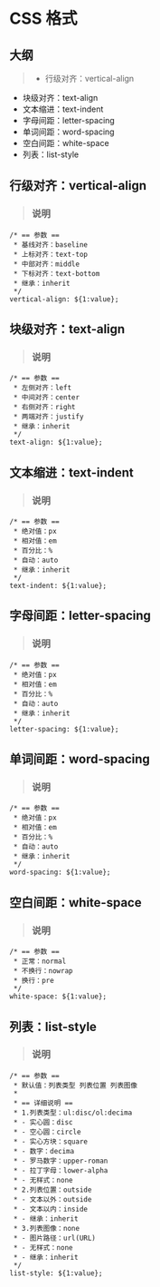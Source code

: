 # CSS 格式

## 大纲
> * 行级对齐：vertical-align
* 块级对齐：text-align
* 文本缩进：text-indent
* 字母间距：letter-spacing
* 单词间距：word-spacing
* 空白间距：white-space
* 列表：list-style

## 行级对齐：vertical-align
> ### 说明
```
/* == 参数 ==
 * 基线对齐：baseline
 * 上标对齐：text-top
 * 中部对齐：middle
 * 下标对齐：text-bottom
 * 继承：inherit
 */
vertical-align: ${1:value};
```

## 块级对齐：text-align
> ### 说明
```
/* == 参数 ==
 * 左侧对齐：left
 * 中间对齐：center
 * 右侧对齐：right
 * 两端对齐：justify
 * 继承：inherit
 */
text-align: ${1:value};
```

## 文本缩进：text-indent
> ### 说明
```
/* == 参数 ==
 * 绝对值：px
 * 相对值：em
 * 百分比：%
 * 自动：auto
 * 继承：inherit
 */
text-indent: ${1:value};
```

## 字母间距：letter-spacing
> ### 说明
```
/* == 参数 ==
 * 绝对值：px
 * 相对值：em
 * 百分比：%
 * 自动：auto
 * 继承：inherit
 */
letter-spacing: ${1:value};
```

## 单词间距：word-spacing
> ### 说明
```
/* == 参数 ==
 * 绝对值：px
 * 相对值：em
 * 百分比：%
 * 自动：auto
 * 继承：inherit
 */
word-spacing: ${1:value};
```

## 空白间距：white-space
> ### 说明
```
/* == 参数 ==
 * 正常：normal
 * 不换行：nowrap
 * 换行：pre
 */
white-space: ${1:value};
```

## 列表：list-style
> ### 说明
```
/* == 参数 ==
 * 默认值：列表类型 列表位置 列表图像
 *
 * == 详细说明 ==
 * 1.列表类型：ul:disc/ol:decima
 * - 实心圆：disc
 * - 空心圆：circle
 * - 实心方块：square
 * - 数字：decima
 * - 罗马数字：upper-roman
 * - 拉丁字母：lower-alpha
 * - 无样式：none
 * 2.列表位置：outside
 * - 文本以外：outside
 * - 文本以内：inside
 * - 继承：inherit
 * 3.列表图像：none
 * - 图片路径：url(URL)
 * - 无样式：none
 * - 继承：inherit
 */
list-style: ${1:value};
```

